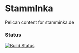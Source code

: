 StammInka
=========

Pelican content for stamminka.de

### Status
[![Build Status](https://api.travis-ci.org/lemmy/StammInka.png)](https://travis-ci.org/lemmy/StammInka)
